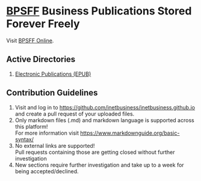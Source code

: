  
# [BPSFF](https://inetbusiness.github.io) Business Publications Stored Forever Freely 
Visit [BPSFF Online](https://inetbusiness.github.io).

## Active Directories
1. [Electronic Publications (EPUB)](./epub/)

## Contribution Guidelines
1. Visit and log in to <https://github.com/inetbusiness/inetbusiness.github.io> and create a pull request of your uploaded files.
2. Only markdown files (.md) and markdown language is supported across this platform!  
    For more information visit <https://www.markdownguide.org/basic-syntax/>
3. No external links are supported!  
    Pull requests containing those are getting closed without further investigation
4. New sections require further investigation and take up to a week for being accepted/declined.
